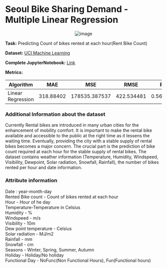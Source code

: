# Seoul Bike Sharing Demand - Multiple Linear Regression

<div align="center">

![image](https://github.com/Kmohamedalie/Seoul-Bike-Sharing-Demand/assets/63104472/fd6c4f6e-3bcd-42a2-8787-1aa92cbf7d70)

</div>

**Task:** Predicting Count of bikes rented at each hour(Rent Bike Count)<br>


**Dataset:** [UCI Machine Learning](https://archive.ics.uci.edu/dataset/560/seoul+bike+sharing+demand)

**Complete JupyterNotebook:** [Link](https://github.com/Kmohamedalie/Seoul-Bike-Sharing-Demand/blob/master/Seoul%2Bbike%2Bsharing%2Bdemand/Seoul%20Bike%20sharing-%20Regression%20(SKLearn)%20.ipynb) <br>



**Metrics:**

| Algorithm         |    MAE    |     MSE       |     RMSE   |    R2     |
|------------------ |-----------|---------------|------------|-----------|
| Linear Regression | 318.88402 |	178535.387537 |	422.534481 |	0.560321 |



### **Additional Information about the dataset**

Currently Rental bikes are introduced in many urban cities for the enhancement of mobility comfort. It is important to make the rental bike available and accessible to the public at the right time as it lessens the waiting time. Eventually, providing the city with a stable supply of rental bikes becomes a major concern. The crucial part is the prediction of bike count required at each hour for the stable supply of rental bikes. 
The dataset contains weather information (Temperature, Humidity, Windspeed, Visibility, Dewpoint, Solar radiation, Snowfall, Rainfall), the number of bikes rented per hour and date information. 



### **Attribute information**

Date : year-month-day <br>
Rented Bike count - Count of bikes rented at each hour <br>
Hour - Hour of he day <br>
Temperature-Temperature in Celsius <br>
Humidity - % <br>
Windspeed - m/s <br>
Visibility - 10m <br>
Dew point temperature - Celsius  <br>
Solar radiation - MJ/m2 <br>
Rainfall - mm <br>
Snowfall - cm <br>
Seasons - Winter, Spring, Summer, Autumn <br>
Holiday - Holiday/No holiday <br> 
Functional Day - NoFunc(Non Functional Hours), Fun(Functional hours)
